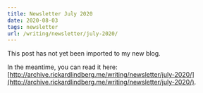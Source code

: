 ```yaml
---
title: Newsletter July 2020
date: 2020-08-03
tags: newsletter
url: /writing/newsletter/july-2020/
---
```


This post has not yet been imported to my new blog.

In the meantime, you can read it here: [http://archive.rickardlindberg.me/writing/newsletter/july-2020/](http://archive.rickardlindberg.me/writing/newsletter/july-2020/).

